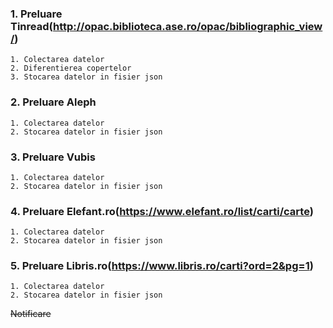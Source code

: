 ### 1. Preluare Tinread(http://opac.biblioteca.ase.ro/opac/bibliographic_view/)
    1. Colectarea datelor
    2. Diferentierea copertelor
    3. Stocarea datelor in fisier json

### 2. Preluare Aleph
    1. Colectarea datelor
    2. Stocarea datelor in fisier json

### 3. Preluare Vubis
    1. Colectarea datelor
    2. Stocarea datelor in fisier json


### 4. Preluare Elefant.ro(https://www.elefant.ro/list/carti/carte)
    1. Colectarea datelor
    2. Stocarea datelor in fisier json

### 5. Preluare Libris.ro(https://www.libris.ro/carti?ord=2&pg=1)
    1. Colectarea datelor
    2. Stocarea datelor in fisier json
~~Notificare~~